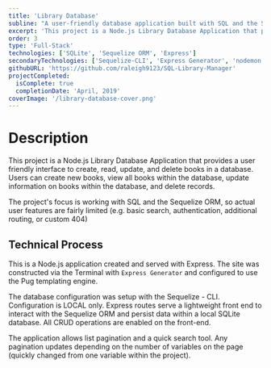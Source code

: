```yaml
---
title: 'Library Database'
subline: "A user-friendly database application built with SQL and the Sequelize ORM to create, read, update, and delete books in a database."
excerpt: 'This project is a Node.js Library Database Application that provides a user friendly interface to create, read, update, and delete books in a database. Users can create new books, view all books within the database, update information on books within the database, and delete records.'
order: 3
type: 'Full-Stack'
technologies: ['SQLite', 'Sequelize ORM', 'Express']
secondaryTechnologies: ['Sequelize-CLI', 'Express Generator', 'nodemon']
githubURL: 'https://github.com/raleigh9123/SQL-Library-Manager'
projectCompleted:
  isComplete: true
  completionDate: 'April, 2019'
coverImage: '/library-database-cover.png'
---
```

# Description
This project is a Node.js Library Database Application that provides a user friendly interface to create, read, update, and delete books in a database. Users can create new books, view all books within the database, update information on books within the database, and delete records.

The project's focus is working with SQL and the Sequelize ORM, so actual user features are fairly limited (e.g. basic search, authentication, additional routing, or custom 404)

## Technical Process
This is a Node.js application created and served with Express. The site was constructed via the Terminal with ` Express Generator ` and configured to use the Pug templating engine.

The database configuration was setup with the Sequelize - CLI. Configuration is LOCAL only. Express routes serve a lightweight front end to interact with the Sequelize ORM and persist data within a local SQLite database. All CRUD operations are enabled on the front-end.

The application allows list pagination and a quick search tool. Any pagination updates depending on the number of variables on the page (quickly changed from one variable within the project).
